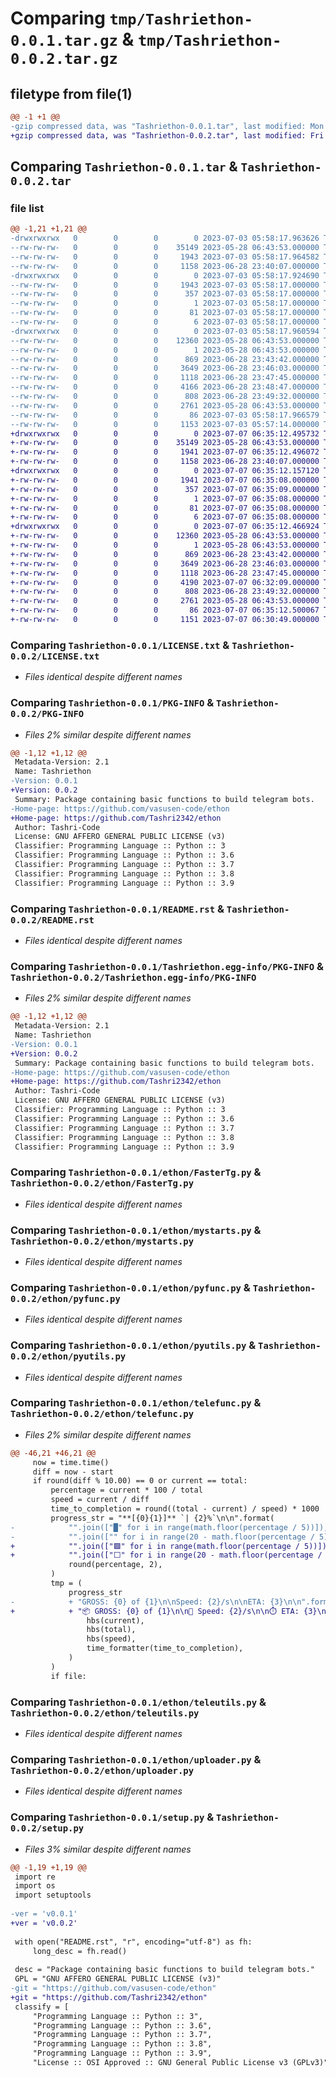 # Comparing `tmp/Tashriethon-0.0.1.tar.gz` & `tmp/Tashriethon-0.0.2.tar.gz`

## filetype from file(1)

```diff
@@ -1 +1 @@
-gzip compressed data, was "Tashriethon-0.0.1.tar", last modified: Mon Jul  3 05:58:17 2023, max compression
+gzip compressed data, was "Tashriethon-0.0.2.tar", last modified: Fri Jul  7 06:35:12 2023, max compression
```

## Comparing `Tashriethon-0.0.1.tar` & `Tashriethon-0.0.2.tar`

### file list

```diff
@@ -1,21 +1,21 @@
-drwxrwxrwx   0        0        0        0 2023-07-03 05:58:17.963626 Tashriethon-0.0.1/
--rw-rw-rw-   0        0        0    35149 2023-05-28 06:43:53.000000 Tashriethon-0.0.1/LICENSE.txt
--rw-rw-rw-   0        0        0     1943 2023-07-03 05:58:17.964582 Tashriethon-0.0.1/PKG-INFO
--rw-rw-rw-   0        0        0     1158 2023-06-28 23:40:07.000000 Tashriethon-0.0.1/README.rst
-drwxrwxrwx   0        0        0        0 2023-07-03 05:58:17.924690 Tashriethon-0.0.1/Tashriethon.egg-info/
--rw-rw-rw-   0        0        0     1943 2023-07-03 05:58:17.000000 Tashriethon-0.0.1/Tashriethon.egg-info/PKG-INFO
--rw-rw-rw-   0        0        0      357 2023-07-03 05:58:17.000000 Tashriethon-0.0.1/Tashriethon.egg-info/SOURCES.txt
--rw-rw-rw-   0        0        0        1 2023-07-03 05:58:17.000000 Tashriethon-0.0.1/Tashriethon.egg-info/dependency_links.txt
--rw-rw-rw-   0        0        0       81 2023-07-03 05:58:17.000000 Tashriethon-0.0.1/Tashriethon.egg-info/requires.txt
--rw-rw-rw-   0        0        0        6 2023-07-03 05:58:17.000000 Tashriethon-0.0.1/Tashriethon.egg-info/top_level.txt
-drwxrwxrwx   0        0        0        0 2023-07-03 05:58:17.960594 Tashriethon-0.0.1/ethon/
--rw-rw-rw-   0        0        0    12360 2023-05-28 06:43:53.000000 Tashriethon-0.0.1/ethon/FasterTg.py
--rw-rw-rw-   0        0        0        1 2023-05-28 06:43:53.000000 Tashriethon-0.0.1/ethon/__init__.py
--rw-rw-rw-   0        0        0      869 2023-06-28 23:43:42.000000 Tashriethon-0.0.1/ethon/mystarts.py
--rw-rw-rw-   0        0        0     3649 2023-06-28 23:46:03.000000 Tashriethon-0.0.1/ethon/pyfunc.py
--rw-rw-rw-   0        0        0     1118 2023-06-28 23:47:45.000000 Tashriethon-0.0.1/ethon/pyutils.py
--rw-rw-rw-   0        0        0     4166 2023-06-28 23:48:47.000000 Tashriethon-0.0.1/ethon/telefunc.py
--rw-rw-rw-   0        0        0      808 2023-06-28 23:49:32.000000 Tashriethon-0.0.1/ethon/teleutils.py
--rw-rw-rw-   0        0        0     2761 2023-05-28 06:43:53.000000 Tashriethon-0.0.1/ethon/uploader.py
--rw-rw-rw-   0        0        0       86 2023-07-03 05:58:17.966579 Tashriethon-0.0.1/setup.cfg
--rw-rw-rw-   0        0        0     1153 2023-07-03 05:57:14.000000 Tashriethon-0.0.1/setup.py
+drwxrwxrwx   0        0        0        0 2023-07-07 06:35:12.495732 Tashriethon-0.0.2/
+-rw-rw-rw-   0        0        0    35149 2023-05-28 06:43:53.000000 Tashriethon-0.0.2/LICENSE.txt
+-rw-rw-rw-   0        0        0     1941 2023-07-07 06:35:12.496072 Tashriethon-0.0.2/PKG-INFO
+-rw-rw-rw-   0        0        0     1158 2023-06-28 23:40:07.000000 Tashriethon-0.0.2/README.rst
+drwxrwxrwx   0        0        0        0 2023-07-07 06:35:12.157120 Tashriethon-0.0.2/Tashriethon.egg-info/
+-rw-rw-rw-   0        0        0     1941 2023-07-07 06:35:08.000000 Tashriethon-0.0.2/Tashriethon.egg-info/PKG-INFO
+-rw-rw-rw-   0        0        0      357 2023-07-07 06:35:09.000000 Tashriethon-0.0.2/Tashriethon.egg-info/SOURCES.txt
+-rw-rw-rw-   0        0        0        1 2023-07-07 06:35:08.000000 Tashriethon-0.0.2/Tashriethon.egg-info/dependency_links.txt
+-rw-rw-rw-   0        0        0       81 2023-07-07 06:35:08.000000 Tashriethon-0.0.2/Tashriethon.egg-info/requires.txt
+-rw-rw-rw-   0        0        0        6 2023-07-07 06:35:08.000000 Tashriethon-0.0.2/Tashriethon.egg-info/top_level.txt
+drwxrwxrwx   0        0        0        0 2023-07-07 06:35:12.466924 Tashriethon-0.0.2/ethon/
+-rw-rw-rw-   0        0        0    12360 2023-05-28 06:43:53.000000 Tashriethon-0.0.2/ethon/FasterTg.py
+-rw-rw-rw-   0        0        0        1 2023-05-28 06:43:53.000000 Tashriethon-0.0.2/ethon/__init__.py
+-rw-rw-rw-   0        0        0      869 2023-06-28 23:43:42.000000 Tashriethon-0.0.2/ethon/mystarts.py
+-rw-rw-rw-   0        0        0     3649 2023-06-28 23:46:03.000000 Tashriethon-0.0.2/ethon/pyfunc.py
+-rw-rw-rw-   0        0        0     1118 2023-06-28 23:47:45.000000 Tashriethon-0.0.2/ethon/pyutils.py
+-rw-rw-rw-   0        0        0     4190 2023-07-07 06:32:09.000000 Tashriethon-0.0.2/ethon/telefunc.py
+-rw-rw-rw-   0        0        0      808 2023-06-28 23:49:32.000000 Tashriethon-0.0.2/ethon/teleutils.py
+-rw-rw-rw-   0        0        0     2761 2023-05-28 06:43:53.000000 Tashriethon-0.0.2/ethon/uploader.py
+-rw-rw-rw-   0        0        0       86 2023-07-07 06:35:12.500067 Tashriethon-0.0.2/setup.cfg
+-rw-rw-rw-   0        0        0     1151 2023-07-07 06:30:49.000000 Tashriethon-0.0.2/setup.py
```

### Comparing `Tashriethon-0.0.1/LICENSE.txt` & `Tashriethon-0.0.2/LICENSE.txt`

 * *Files identical despite different names*

### Comparing `Tashriethon-0.0.1/PKG-INFO` & `Tashriethon-0.0.2/PKG-INFO`

 * *Files 2% similar despite different names*

```diff
@@ -1,12 +1,12 @@
 Metadata-Version: 2.1
 Name: Tashriethon
-Version: 0.0.1
+Version: 0.0.2
 Summary: Package containing basic functions to build telegram bots.
-Home-page: https://github.com/vasusen-code/ethon
+Home-page: https://github.com/Tashri2342/ethon
 Author: Tashri-Code
 License: GNU AFFERO GENERAL PUBLIC LICENSE (v3)
 Classifier: Programming Language :: Python :: 3
 Classifier: Programming Language :: Python :: 3.6
 Classifier: Programming Language :: Python :: 3.7
 Classifier: Programming Language :: Python :: 3.8
 Classifier: Programming Language :: Python :: 3.9
```

### Comparing `Tashriethon-0.0.1/README.rst` & `Tashriethon-0.0.2/README.rst`

 * *Files identical despite different names*

### Comparing `Tashriethon-0.0.1/Tashriethon.egg-info/PKG-INFO` & `Tashriethon-0.0.2/Tashriethon.egg-info/PKG-INFO`

 * *Files 2% similar despite different names*

```diff
@@ -1,12 +1,12 @@
 Metadata-Version: 2.1
 Name: Tashriethon
-Version: 0.0.1
+Version: 0.0.2
 Summary: Package containing basic functions to build telegram bots.
-Home-page: https://github.com/vasusen-code/ethon
+Home-page: https://github.com/Tashri2342/ethon
 Author: Tashri-Code
 License: GNU AFFERO GENERAL PUBLIC LICENSE (v3)
 Classifier: Programming Language :: Python :: 3
 Classifier: Programming Language :: Python :: 3.6
 Classifier: Programming Language :: Python :: 3.7
 Classifier: Programming Language :: Python :: 3.8
 Classifier: Programming Language :: Python :: 3.9
```

### Comparing `Tashriethon-0.0.1/ethon/FasterTg.py` & `Tashriethon-0.0.2/ethon/FasterTg.py`

 * *Files identical despite different names*

### Comparing `Tashriethon-0.0.1/ethon/mystarts.py` & `Tashriethon-0.0.2/ethon/mystarts.py`

 * *Files identical despite different names*

### Comparing `Tashriethon-0.0.1/ethon/pyfunc.py` & `Tashriethon-0.0.2/ethon/pyfunc.py`

 * *Files identical despite different names*

### Comparing `Tashriethon-0.0.1/ethon/pyutils.py` & `Tashriethon-0.0.2/ethon/pyutils.py`

 * *Files identical despite different names*

### Comparing `Tashriethon-0.0.1/ethon/telefunc.py` & `Tashriethon-0.0.2/ethon/telefunc.py`

 * *Files 2% similar despite different names*

```diff
@@ -46,21 +46,21 @@
     now = time.time()
     diff = now - start
     if round(diff % 10.00) == 0 or current == total:
         percentage = current * 100 / total
         speed = current / diff
         time_to_completion = round((total - current) / speed) * 1000
         progress_str = "**[{0}{1}]** `| {2}%`\n\n".format(
-            "".join(["█" for i in range(math.floor(percentage / 5))]),
-            "".join(["" for i in range(20 - math.floor(percentage / 5))]),
+            "".join(["🟩" for i in range(math.floor(percentage / 5))]),
+            "".join(["⬜️" for i in range(20 - math.floor(percentage / 5))]),
             round(percentage, 2),
         )
         tmp = (
             progress_str
-            + "GROSS: {0} of {1}\n\nSpeed: {2}/s\n\nETA: {3}\n\n".format(
+            + "📦 GROSS: {0} of {1}\n\n🚀 Speed: {2}/s\n\n⏱️ ETA: {3}\n\n".format(
                 hbs(current),
                 hbs(total),
                 hbs(speed),
                 time_formatter(time_to_completion),
             )
         )
         if file:
```

### Comparing `Tashriethon-0.0.1/ethon/teleutils.py` & `Tashriethon-0.0.2/ethon/teleutils.py`

 * *Files identical despite different names*

### Comparing `Tashriethon-0.0.1/ethon/uploader.py` & `Tashriethon-0.0.2/ethon/uploader.py`

 * *Files identical despite different names*

### Comparing `Tashriethon-0.0.1/setup.py` & `Tashriethon-0.0.2/setup.py`

 * *Files 3% similar despite different names*

```diff
@@ -1,19 +1,19 @@
 import re
 import os
 import setuptools
 
-ver = 'v0.0.1'
+ver = 'v0.0.2'
 
 with open("README.rst", "r", encoding="utf-8") as fh:
     long_desc = fh.read()
 
 desc = "Package containing basic functions to build telegram bots."
 GPL = "GNU AFFERO GENERAL PUBLIC LICENSE (v3)"
-git = "https://github.com/vasusen-code/ethon"
+git = "https://github.com/Tashri2342/ethon"
 classify = [
     "Programming Language :: Python :: 3",
     "Programming Language :: Python :: 3.6",
     "Programming Language :: Python :: 3.7",
     "Programming Language :: Python :: 3.8",
     "Programming Language :: Python :: 3.9",
     "License :: OSI Approved :: GNU General Public License v3 (GPLv3)",
```

